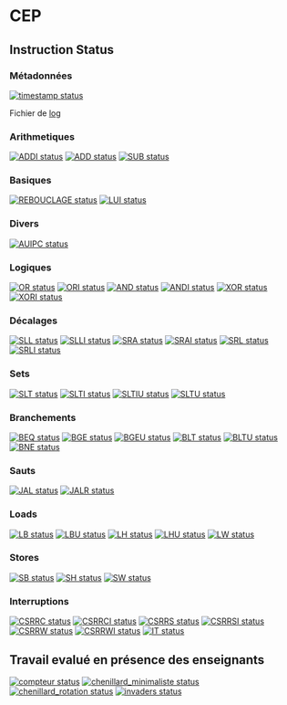 # CEP

## Instruction Status

### Métadonnées

[![timestamp status](https://CEP_Deploy.pages.ensimag.fr/CEP_Projet_G2_2024_2025/Eval/mountash_oudrhirs_eval//timestamp.svg)](https://CEP_Deploy.pages.ensimag.fr/CEP_Projet_G2_2024_2025/Eval/mountash_oudrhirs_eval//timestamp.svg)

Fichier de [log](https://CEP_Deploy.pages.ensimag.fr/CEP_Projet_G2_2024_2025/Eval/mountash_oudrhirs_eval//log.txt)
### Arithmetiques

[![ADDI status](https://CEP_Deploy.pages.ensimag.fr/CEP_Projet_G2_2024_2025/Eval/mountash_oudrhirs_eval//ADDI.svg)](https://CEP_Deploy.pages.ensimag.fr/CEP_Projet_G2_2024_2025/Eval/mountash_oudrhirs_eval//ADDI.svg)
[![ADD status](https://CEP_Deploy.pages.ensimag.fr/CEP_Projet_G2_2024_2025/Eval/mountash_oudrhirs_eval//ADD.svg)](https://CEP_Deploy.pages.ensimag.fr/CEP_Projet_G2_2024_2025/Eval/mountash_oudrhirs_eval//ADD.svg)
[![SUB status](https://CEP_Deploy.pages.ensimag.fr/CEP_Projet_G2_2024_2025/Eval/mountash_oudrhirs_eval//SUB.svg)](https://CEP_Deploy.pages.ensimag.fr/CEP_Projet_G2_2024_2025/Eval/mountash_oudrhirs_eval//SUB.svg)
### Basiques

[![REBOUCLAGE status](https://CEP_Deploy.pages.ensimag.fr/CEP_Projet_G2_2024_2025/Eval/mountash_oudrhirs_eval//REBOUCLAGE.svg)](https://CEP_Deploy.pages.ensimag.fr/CEP_Projet_G2_2024_2025/Eval/mountash_oudrhirs_eval//REBOUCLAGE.svg)
[![LUI status](https://CEP_Deploy.pages.ensimag.fr/CEP_Projet_G2_2024_2025/Eval/mountash_oudrhirs_eval//LUI.svg)](https://CEP_Deploy.pages.ensimag.fr/CEP_Projet_G2_2024_2025/Eval/mountash_oudrhirs_eval//LUI.svg)
### Divers

[![AUIPC status](https://CEP_Deploy.pages.ensimag.fr/CEP_Projet_G2_2024_2025/Eval/mountash_oudrhirs_eval//AUIPC.svg)](https://CEP_Deploy.pages.ensimag.fr/CEP_Projet_G2_2024_2025/Eval/mountash_oudrhirs_eval//AUIPC.svg)
### Logiques

[![OR status](https://CEP_Deploy.pages.ensimag.fr/CEP_Projet_G2_2024_2025/Eval/mountash_oudrhirs_eval//OR.svg)](https://CEP_Deploy.pages.ensimag.fr/CEP_Projet_G2_2024_2025/Eval/mountash_oudrhirs_eval//OR.svg)
[![ORI status](https://CEP_Deploy.pages.ensimag.fr/CEP_Projet_G2_2024_2025/Eval/mountash_oudrhirs_eval//ORI.svg)](https://CEP_Deploy.pages.ensimag.fr/CEP_Projet_G2_2024_2025/Eval/mountash_oudrhirs_eval//ORI.svg)
[![AND status](https://CEP_Deploy.pages.ensimag.fr/CEP_Projet_G2_2024_2025/Eval/mountash_oudrhirs_eval//AND.svg)](https://CEP_Deploy.pages.ensimag.fr/CEP_Projet_G2_2024_2025/Eval/mountash_oudrhirs_eval//AND.svg)
[![ANDI status](https://CEP_Deploy.pages.ensimag.fr/CEP_Projet_G2_2024_2025/Eval/mountash_oudrhirs_eval//ANDI.svg)](https://CEP_Deploy.pages.ensimag.fr/CEP_Projet_G2_2024_2025/Eval/mountash_oudrhirs_eval//ANDI.svg)
[![XOR status](https://CEP_Deploy.pages.ensimag.fr/CEP_Projet_G2_2024_2025/Eval/mountash_oudrhirs_eval//XOR.svg)](https://CEP_Deploy.pages.ensimag.fr/CEP_Projet_G2_2024_2025/Eval/mountash_oudrhirs_eval//XOR.svg)
[![XORI status](https://CEP_Deploy.pages.ensimag.fr/CEP_Projet_G2_2024_2025/Eval/mountash_oudrhirs_eval//XORI.svg)](https://CEP_Deploy.pages.ensimag.fr/CEP_Projet_G2_2024_2025/Eval/mountash_oudrhirs_eval//XORI.svg)
### Décalages

[![SLL status](https://CEP_Deploy.pages.ensimag.fr/CEP_Projet_G2_2024_2025/Eval/mountash_oudrhirs_eval//SLL.svg)](https://CEP_Deploy.pages.ensimag.fr/CEP_Projet_G2_2024_2025/Eval/mountash_oudrhirs_eval//SLL.svg)
[![SLLI status](https://CEP_Deploy.pages.ensimag.fr/CEP_Projet_G2_2024_2025/Eval/mountash_oudrhirs_eval//SLLI.svg)](https://CEP_Deploy.pages.ensimag.fr/CEP_Projet_G2_2024_2025/Eval/mountash_oudrhirs_eval//SLLI.svg)
[![SRA status](https://CEP_Deploy.pages.ensimag.fr/CEP_Projet_G2_2024_2025/Eval/mountash_oudrhirs_eval//SRA.svg)](https://CEP_Deploy.pages.ensimag.fr/CEP_Projet_G2_2024_2025/Eval/mountash_oudrhirs_eval//SRA.svg)
[![SRAI status](https://CEP_Deploy.pages.ensimag.fr/CEP_Projet_G2_2024_2025/Eval/mountash_oudrhirs_eval//SRAI.svg)](https://CEP_Deploy.pages.ensimag.fr/CEP_Projet_G2_2024_2025/Eval/mountash_oudrhirs_eval//SRAI.svg)
[![SRL status](https://CEP_Deploy.pages.ensimag.fr/CEP_Projet_G2_2024_2025/Eval/mountash_oudrhirs_eval//SRL.svg)](https://CEP_Deploy.pages.ensimag.fr/CEP_Projet_G2_2024_2025/Eval/mountash_oudrhirs_eval//SRL.svg)
[![SRLI status](https://CEP_Deploy.pages.ensimag.fr/CEP_Projet_G2_2024_2025/Eval/mountash_oudrhirs_eval//SRLI.svg)](https://CEP_Deploy.pages.ensimag.fr/CEP_Projet_G2_2024_2025/Eval/mountash_oudrhirs_eval//SRLI.svg)
### Sets

[![SLT status](https://CEP_Deploy.pages.ensimag.fr/CEP_Projet_G2_2024_2025/Eval/mountash_oudrhirs_eval//SLT.svg)](https://CEP_Deploy.pages.ensimag.fr/CEP_Projet_G2_2024_2025/Eval/mountash_oudrhirs_eval//SLT.svg)
[![SLTI status](https://CEP_Deploy.pages.ensimag.fr/CEP_Projet_G2_2024_2025/Eval/mountash_oudrhirs_eval//SLTI.svg)](https://CEP_Deploy.pages.ensimag.fr/CEP_Projet_G2_2024_2025/Eval/mountash_oudrhirs_eval//SLTI.svg)
[![SLTIU status](https://CEP_Deploy.pages.ensimag.fr/CEP_Projet_G2_2024_2025/Eval/mountash_oudrhirs_eval//SLTIU.svg)](https://CEP_Deploy.pages.ensimag.fr/CEP_Projet_G2_2024_2025/Eval/mountash_oudrhirs_eval//SLTIU.svg)
[![SLTU status](https://CEP_Deploy.pages.ensimag.fr/CEP_Projet_G2_2024_2025/Eval/mountash_oudrhirs_eval//SLTU.svg)](https://CEP_Deploy.pages.ensimag.fr/CEP_Projet_G2_2024_2025/Eval/mountash_oudrhirs_eval//SLTU.svg)
### Branchements

[![BEQ status](https://CEP_Deploy.pages.ensimag.fr/CEP_Projet_G2_2024_2025/Eval/mountash_oudrhirs_eval//BEQ.svg)](https://CEP_Deploy.pages.ensimag.fr/CEP_Projet_G2_2024_2025/Eval/mountash_oudrhirs_eval//BEQ.svg)
[![BGE status](https://CEP_Deploy.pages.ensimag.fr/CEP_Projet_G2_2024_2025/Eval/mountash_oudrhirs_eval//BGE.svg)](https://CEP_Deploy.pages.ensimag.fr/CEP_Projet_G2_2024_2025/Eval/mountash_oudrhirs_eval//BGE.svg)
[![BGEU status](https://CEP_Deploy.pages.ensimag.fr/CEP_Projet_G2_2024_2025/Eval/mountash_oudrhirs_eval//BGEU.svg)](https://CEP_Deploy.pages.ensimag.fr/CEP_Projet_G2_2024_2025/Eval/mountash_oudrhirs_eval//BGEU.svg)
[![BLT status](https://CEP_Deploy.pages.ensimag.fr/CEP_Projet_G2_2024_2025/Eval/mountash_oudrhirs_eval//BLT.svg)](https://CEP_Deploy.pages.ensimag.fr/CEP_Projet_G2_2024_2025/Eval/mountash_oudrhirs_eval//BLT.svg)
[![BLTU status](https://CEP_Deploy.pages.ensimag.fr/CEP_Projet_G2_2024_2025/Eval/mountash_oudrhirs_eval//BLTU.svg)](https://CEP_Deploy.pages.ensimag.fr/CEP_Projet_G2_2024_2025/Eval/mountash_oudrhirs_eval//BLTU.svg)
[![BNE status](https://CEP_Deploy.pages.ensimag.fr/CEP_Projet_G2_2024_2025/Eval/mountash_oudrhirs_eval//BNE.svg)](https://CEP_Deploy.pages.ensimag.fr/CEP_Projet_G2_2024_2025/Eval/mountash_oudrhirs_eval//BNE.svg)
### Sauts

[![JAL status](https://CEP_Deploy.pages.ensimag.fr/CEP_Projet_G2_2024_2025/Eval/mountash_oudrhirs_eval//JAL.svg)](https://CEP_Deploy.pages.ensimag.fr/CEP_Projet_G2_2024_2025/Eval/mountash_oudrhirs_eval//JAL.svg)
[![JALR status](https://CEP_Deploy.pages.ensimag.fr/CEP_Projet_G2_2024_2025/Eval/mountash_oudrhirs_eval//JALR.svg)](https://CEP_Deploy.pages.ensimag.fr/CEP_Projet_G2_2024_2025/Eval/mountash_oudrhirs_eval//JALR.svg)
### Loads

[![LB status](https://CEP_Deploy.pages.ensimag.fr/CEP_Projet_G2_2024_2025/Eval/mountash_oudrhirs_eval//LB.svg)](https://CEP_Deploy.pages.ensimag.fr/CEP_Projet_G2_2024_2025/Eval/mountash_oudrhirs_eval//LB.svg)
[![LBU status](https://CEP_Deploy.pages.ensimag.fr/CEP_Projet_G2_2024_2025/Eval/mountash_oudrhirs_eval//LBU.svg)](https://CEP_Deploy.pages.ensimag.fr/CEP_Projet_G2_2024_2025/Eval/mountash_oudrhirs_eval//LBU.svg)
[![LH status](https://CEP_Deploy.pages.ensimag.fr/CEP_Projet_G2_2024_2025/Eval/mountash_oudrhirs_eval//LH.svg)](https://CEP_Deploy.pages.ensimag.fr/CEP_Projet_G2_2024_2025/Eval/mountash_oudrhirs_eval//LH.svg)
[![LHU status](https://CEP_Deploy.pages.ensimag.fr/CEP_Projet_G2_2024_2025/Eval/mountash_oudrhirs_eval//LHU.svg)](https://CEP_Deploy.pages.ensimag.fr/CEP_Projet_G2_2024_2025/Eval/mountash_oudrhirs_eval//LHU.svg)
[![LW status](https://CEP_Deploy.pages.ensimag.fr/CEP_Projet_G2_2024_2025/Eval/mountash_oudrhirs_eval//LW.svg)](https://CEP_Deploy.pages.ensimag.fr/CEP_Projet_G2_2024_2025/Eval/mountash_oudrhirs_eval//LW.svg)
### Stores

[![SB status](https://CEP_Deploy.pages.ensimag.fr/CEP_Projet_G2_2024_2025/Eval/mountash_oudrhirs_eval//SB.svg)](https://CEP_Deploy.pages.ensimag.fr/CEP_Projet_G2_2024_2025/Eval/mountash_oudrhirs_eval//SB.svg)
[![SH status](https://CEP_Deploy.pages.ensimag.fr/CEP_Projet_G2_2024_2025/Eval/mountash_oudrhirs_eval//SH.svg)](https://CEP_Deploy.pages.ensimag.fr/CEP_Projet_G2_2024_2025/Eval/mountash_oudrhirs_eval//SH.svg)
[![SW status](https://CEP_Deploy.pages.ensimag.fr/CEP_Projet_G2_2024_2025/Eval/mountash_oudrhirs_eval//SW.svg)](https://CEP_Deploy.pages.ensimag.fr/CEP_Projet_G2_2024_2025/Eval/mountash_oudrhirs_eval//SW.svg)
### Interruptions

[![CSRRC status](https://CEP_Deploy.pages.ensimag.fr/CEP_Projet_G2_2024_2025/Eval/mountash_oudrhirs_eval//CSRRC.svg)](https://CEP_Deploy.pages.ensimag.fr/CEP_Projet_G2_2024_2025/Eval/mountash_oudrhirs_eval//CSRRC.svg)
[![CSRRCI status](https://CEP_Deploy.pages.ensimag.fr/CEP_Projet_G2_2024_2025/Eval/mountash_oudrhirs_eval//CSRRCI.svg)](https://CEP_Deploy.pages.ensimag.fr/CEP_Projet_G2_2024_2025/Eval/mountash_oudrhirs_eval//CSRRCI.svg)
[![CSRRS status](https://CEP_Deploy.pages.ensimag.fr/CEP_Projet_G2_2024_2025/Eval/mountash_oudrhirs_eval//CSRRS.svg)](https://CEP_Deploy.pages.ensimag.fr/CEP_Projet_G2_2024_2025/Eval/mountash_oudrhirs_eval//CSRRS.svg)
[![CSRRSI status](https://CEP_Deploy.pages.ensimag.fr/CEP_Projet_G2_2024_2025/Eval/mountash_oudrhirs_eval//CSRRSI.svg)](https://CEP_Deploy.pages.ensimag.fr/CEP_Projet_G2_2024_2025/Eval/mountash_oudrhirs_eval//CSRRSI.svg)
[![CSRRW status](https://CEP_Deploy.pages.ensimag.fr/CEP_Projet_G2_2024_2025/Eval/mountash_oudrhirs_eval//CSRRW.svg)](https://CEP_Deploy.pages.ensimag.fr/CEP_Projet_G2_2024_2025/Eval/mountash_oudrhirs_eval//CSRRW.svg)
[![CSRRWI status](https://CEP_Deploy.pages.ensimag.fr/CEP_Projet_G2_2024_2025/Eval/mountash_oudrhirs_eval//CSRRWI.svg)](https://CEP_Deploy.pages.ensimag.fr/CEP_Projet_G2_2024_2025/Eval/mountash_oudrhirs_eval//CSRRWI.svg)
[![IT status](https://CEP_Deploy.pages.ensimag.fr/CEP_Projet_G2_2024_2025/Eval/mountash_oudrhirs_eval//IT.svg)](https://CEP_Deploy.pages.ensimag.fr/CEP_Projet_G2_2024_2025/Eval/mountash_oudrhirs_eval//IT.svg)

## Travail evalué en présence des enseignants

[![compteur status](https://CEP_Deploy.pages.ensimag.fr/CEP_Projet_G2_2024_2025/overview/manual/compteur_mountash_oudrhirs.svg)](https://CEP_Deploy.pages.ensimag.fr/CEP_Projet_G2_2024_2025/overview/manual/compteur_mountash_oudrhirs.svg)
[![chenillard_minimaliste status](https://CEP_Deploy.pages.ensimag.fr/CEP_Projet_G2_2024_2025/overview/manual/chenillard_minimaliste_mountash_oudrhirs.svg)](https://CEP_Deploy.pages.ensimag.fr/CEP_Projet_G2_2024_2025/overview/manual/chenillard_minimaliste_mountash_oudrhirs.svg)
[![chenillard_rotation status](https://CEP_Deploy.pages.ensimag.fr/CEP_Projet_G2_2024_2025/overview/manual/chenillard_rotation_mountash_oudrhirs.svg)](https://CEP_Deploy.pages.ensimag.fr/CEP_Projet_G2_2024_2025/overview/manual/chenillard_rotation_mountash_oudrhirs.svg)
[![invaders status](https://CEP_Deploy.pages.ensimag.fr/CEP_Projet_G2_2024_2025/overview/manual/invaders_mountash_oudrhirs.svg)](https://CEP_Deploy.pages.ensimag.fr/CEP_Projet_G2_2024_2025/overview/manual/invaders_mountash_oudrhirs.svg)
